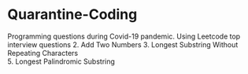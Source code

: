 # Quarantine-Coding
Programming questions during Covid-19 pandemic. Using Leetcode top interview questions 
2. Add Two Numbers
3. Longest Substring Without Repeating Characters    
5. Longest Palindromic Substring    

